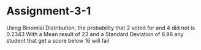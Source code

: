 # Assignment-3-1
Using Binomial Distribution, the probability that 2 voted for and 4 did not is 0.2343
With a Mean result of 23 and a Standard Deviation of 6.96 any student that get a score below 16 will fail
